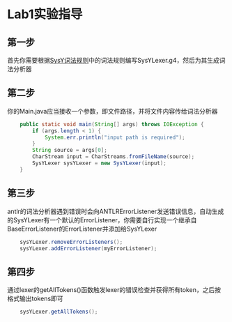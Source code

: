 # Lab1实验指导
## 第一步
首先你需要根据[SysY词法规则](2023/docs/lexer.md)中的词法规则编写SysYLexer.g4，然后为其生成词法分析器

## 第二步
你的Main.java应当接收一个参数，即文件路径，并将文件内容传给词法分析器
```java 
    public static void main(String[] args) throws IOException {
        if (args.length < 1) {
            System.err.println("input path is required");
        }
        String source = args[0];
        CharStream input = CharStreams.fromFileName(source);
        SysYLexer sysYLexer = new SysYLexer(input);
    }
```
## 第三步
antlr的词法分析器遇到错误时会向ANTLRErrorListener发送错误信息，自动生成的SysYLexer有一个默认的ErrorListener，你需要自行实现一个继承自BaseErrorListener的ErrorListener并添加给SysYLexer
```java 
    sysYLexer.removeErrorListeners();
    sysYLexer.addErrorListener(myErrorListener);
```

## 第四步
通过lexer的getAllTokens()函数触发lexer的错误检查并获得所有token，之后按格式输出tokens即可
```java 
    sysYLexer.getAllTokens();
```
